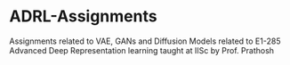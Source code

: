# ADRL-Assignments
Assignments related to VAE, GANs and Diffusion Models related to E1-285 Advanced Deep Representation learning taught at IISc by Prof. Prathosh
